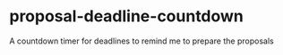 # proposal-deadline-countdown
A countdown timer for deadlines to remind me to prepare the proposals
